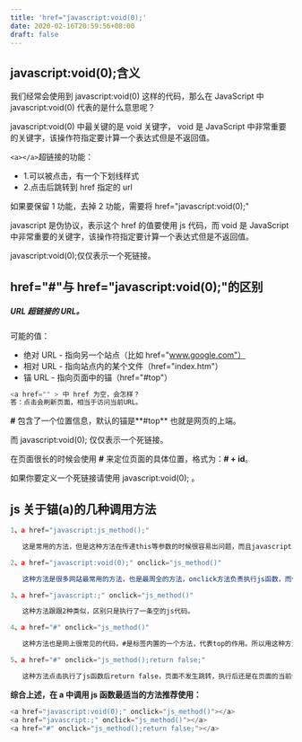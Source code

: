 ```yaml
---
title: 'href="javascript:void(0);'
date: 2020-02-16T20:59:56+08:00
draft: false
---
```


## javascript:void(0);含义

我们经常会使用到 javascript:void(0) 这样的代码，那么在 JavaScript 中 javascript:void(0) 代表的是什么意思呢？

javascript:void(0) 中最关键的是 void 关键字， void 是 JavaScript 中非常重要的关键字，该操作符指定要计算一个表达式但是不返回值。

`<a></a>`超链接的功能：

- 1.可以被点击，有一个下划线样式
- 2.点击后跳转到 href 指定的 url

如果要保留 1 功能，去掉 2 功能，需要将 href="javascript:void(0);"

javascript 是伪协议，表示这个 href 的值要使用 js 代码，而 void 是 JavaScript 中非常重要的关键字，该操作符指定要计算一个表达式但是不返回值。

javascript:void(0);仅仅表示一个死链接。

## href="#"与 href="javascript:void(0);"的区别

##### _URL_ 超链接的 URL。

可能的值：

- 绝对 URL - 指向另一个站点（比如 href="www.google.com"）
- 相对 URL - 指向站点内的某个文件（href="index.htm"）
- 锚 URL - 指向页面中的锚（href="#top"）

```javascript
<a href="" > 中 href 为空，会怎样？
答：点击会刷新页面，相当于访问当前URL。
```

**#** 包含了一个位置信息，默认的锚是**#top** 也就是网页的上端。

而 javascript:void(0); 仅仅表示一个死链接。

在页面很长的时候会使用 **#** 来定位页面的具体位置，格式为：**# + id**。

如果你要定义一个死链接请使用 javascript:void(0); 。

## js 关于锚(a)的几种调用方法

```javascript
1、a href="javascript:js_method();"

   这是常用的方法，但是这种方法在传递this等参数的时候很容易出问题，而且javascript:协议作为a的href属性的时候不仅会导致不必要的触发window.onbeforeunload事件，在IE里面更会使gif动画图片停止播放。W3C标准不推荐在href里面执行javascript语句

2、a href="javascript:void(0);" οnclick="js_method()"

   这种方法是很多网站最常用的方法，也是最周全的方法，onclick方法负责执行js函数，而void是一个操作符，void(0)返回undefined，地址不发生跳转。而且这种方法不会像第一种方法一样直接将js方法暴露在浏览器的状态栏。

3、a href="javascript:;" οnclick="js_method()"

   这种方法跟跟2种类似，区别只是执行了一条空的js代码。

4、a href="#" οnclick="js_method()"

   这种方法也是网上很常见的代码，#是标签内置的一个方法，代表top的作用。所以用这种方法点击后网页后返回到页面的最顶端。

5、a href="#" οnclick="js_method();return false;"

   这种方法点击执行了js函数后return false，页面不发生跳转，执行后还是在页面的当前位置。
```

**综合上述，在 a 中调用 js 函数最适当的方法推荐使用：**

```javascript
<a href="javascript:void(0);" οnclick="js_method()"></a>
<a href="javascript:;" οnclick="js_method()"></a>
<a href="#" οnclick="js_method();return false;"></a>
```
